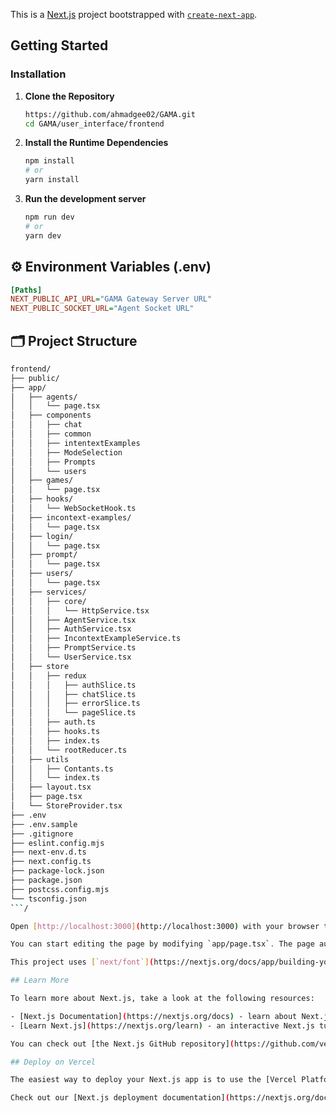 This is a [Next.js](https://nextjs.org) project bootstrapped with [`create-next-app`](https://nextjs.org/docs/app/api-reference/cli/create-next-app).

## Getting Started

### Installation

1. **Clone the Repository**
    ```bash
    https://github.com/ahmadgee02/GAMA.git
    cd GAMA/user_interface/frontend
    ```
2. **Install the Runtime Dependencies**
    ```bash
   	npm install
    # or
    yarn install
    ```

3.  **Run the development server**
    ```bash
    npm run dev
    # or
    yarn dev
    ```
    
## ⚙️ Environment Variables (.env)

```ini
[Paths]
NEXT_PUBLIC_API_URL="GAMA Gateway Server URL"
NEXT_PUBLIC_SOCKET_URL="Agent Socket URL"
```

## 🗂️ Project Structure

```bash
frontend/
├── public/
├── app/
│   ├── agents/
│   │   └── page.tsx
│   ├── components
│   │   ├── chat
│   │   ├── common
│   │   ├── intentextExamples
│   │   ├── ModeSelection
│   │   ├── Prompts
│   │   └── users
│   ├── games/
│   │   └── page.tsx
│   ├── hooks/
│   │   └── WebSocketHook.ts
│   ├── incontext-examples/
│   │   └── page.tsx
│   ├── login/
│   │   └── page.tsx
│   ├── prompt/
│   │   └── page.tsx
│   ├── users/
│   │   └── page.tsx
│   ├── services/
│   │   ├── core/
│   │   │   └── HttpService.tsx
│   │   ├── AgentService.tsx
│   │   ├── AuthService.tsx
│   │   ├── IncontextExampleService.ts
│   │   ├── PromptService.ts
│   │   └── UserService.tsx
│   ├── store
│   │   ├── redux
│   │   │   ├── authSlice.ts
│   │   │   ├── chatSlice.ts
│   │   │   ├── errorSlice.ts
│   │   │   └── pageSlice.ts
│   │   ├── auth.ts
│   │   ├── hooks.ts
│   │   ├── index.ts
│   │   └── rootReducer.ts
│   ├── utils
│   │   ├── Contants.ts
│   │   └── index.ts
│   ├── layout.tsx
│   ├── page.tsx
│   └── StoreProvider.tsx
├── .env
├── .env.sample
├── .gitignore
├── eslint.config.mjs
├── next-env.d.ts
├── next.config.ts
├── package-lock.json
├── package.json
├── postcss.config.mjs
└── tsconfig.json
```/

Open [http://localhost:3000](http://localhost:3000) with your browser to see the result.

You can start editing the page by modifying `app/page.tsx`. The page auto-updates as you edit the file.

This project uses [`next/font`](https://nextjs.org/docs/app/building-your-application/optimizing/fonts) to automatically optimize and load [Geist](https://vercel.com/font), a new font family for Vercel.

## Learn More

To learn more about Next.js, take a look at the following resources:

- [Next.js Documentation](https://nextjs.org/docs) - learn about Next.js features and API.
- [Learn Next.js](https://nextjs.org/learn) - an interactive Next.js tutorial.

You can check out [the Next.js GitHub repository](https://github.com/vercel/next.js) - your feedback and contributions are welcome!

## Deploy on Vercel

The easiest way to deploy your Next.js app is to use the [Vercel Platform](https://vercel.com/new?utm_medium=default-template&filter=next.js&utm_source=create-next-app&utm_campaign=create-next-app-readme) from the creators of Next.js.

Check out our [Next.js deployment documentation](https://nextjs.org/docs/app/building-your-application/deploying) for more details.
